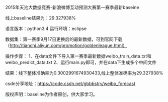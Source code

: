 2015年天池大数据竞赛-新浪微博互动预测大赛第一赛季最新baseine

线上baseline结果为：29.327938%

语言版本：python3.4
运行环境：eclipse

数据集：第一赛季9月17日更换后的最新数据，可到官网下载（http://tianchi.aliyun.com/promotion/goldenleague.html）

操作步骤：
1、在data文件下导入第一赛季最新数据weibo_train_data.txt和weibo_predict_data.txt
2、运行main.py即可，并在data下生成多个中间文件

结果：线下整体准确率为0.3002991674930433,线上整体准确率为29.327938%

csdn分享地址：https://code.csdn.net/gbbbstrv/weibo_forecast

版权声明：baseline为作者原创，供大家学习。

